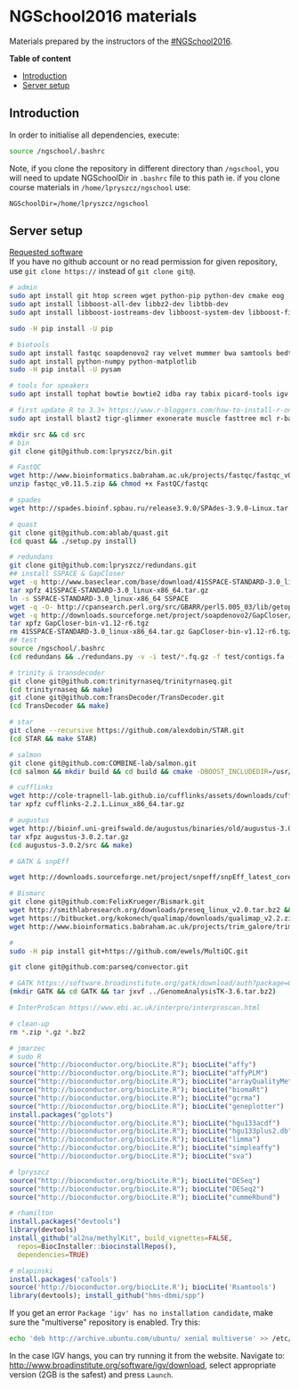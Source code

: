 # NGSchool2016 materials
Materials prepared by the instructors of the [#NGSchool2016](https://ngschool.eu/). 

**Table of content**
- [Introduction](#Introduction)
- [Server setup](#server_setup)

## Introduction

In order to initialise all dependencies, execute:
```bash
source /ngschool/.bashrc
```
Note, if you clone the repository in different directory than `/ngschool`,
you will need to update NGSchoolDir in `.bashrc` file to this path
ie. if you clone course materials in `/home/lpryszcz/ngschool` use:
```
NGSchoolDir=/home/lpryszcz/ngschool
```


## Server setup
[Requested software](https://docs.google.com/spreadsheets/d/1uOQ2-1Yn_DyPd1_KFvpY-YmrS_87V6UZS19AG5akAQc/edit#gid=0)  
If you have no github account or no read permission for given repository, use `git clone https://` instead of `git clone git@`.

```bash
# admin
sudo apt install git htop screen wget python-pip python-dev cmake eog
sudo apt install libboost-all-dev libbz2-dev libtbb-dev
sudo apt install libboost-iostreams-dev libboost-system-dev libboost-filesystem-dev zlib1g-dev libgsl2

sudo -H pip install -U pip

# biotools
sudo apt install fastqc soapdenovo2 ray velvet mummer bwa samtools bedtools igv fastx-toolkit last-align python-biopython hmmer
sudo apt install python-numpy python-matplotlib
sudo -H pip install -U pysam

# tools for speakers
sudo apt install tophat bowtie bowtie2 idba ray tabix picard-tools igv 

# first update R to 3.3+ https://www.r-bloggers.com/how-to-install-r-on-linux-ubuntu-16-04-xenial-xerus/
sudo apt install blast2 tigr-glimmer exonerate muscle fasttree mcl r-base

mkdir src && cd src
# bin
git clone git@github.com:lpryszcz/bin.git

# FastQC
wget http://www.bioinformatics.babraham.ac.uk/projects/fastqc/fastqc_v0.11.5.zip
unzip fastqc_v0.11.5.zip && chmod +x FastQC/fastqc

# spades
wget http://spades.bioinf.spbau.ru/release3.9.0/SPAdes-3.9.0-Linux.tar.gz && tar xpfz SPAdes-3.9.0-Linux.tar.gz

# quast
git clone git@github.com:ablab/quast.git
(cd quast && ./setup.py install)

# redundans
git clone git@github.com:lpryszcz/redundans.git
## install SSPACE & GapCloser
wget -q http://www.baseclear.com/base/download/41SSPACE-STANDARD-3.0_linux-x86_64.tar.gz
tar xpfz 41SSPACE-STANDARD-3.0_linux-x86_64.tar.gz
ln -s SSPACE-STANDARD-3.0_linux-x86_64 SSPACE
wget -q -O- http://cpansearch.perl.org/src/GBARR/perl5.005_03/lib/getopts.pl > SSPACE/dotlib/getopts.pl
wget -q http://downloads.sourceforge.net/project/soapdenovo2/GapCloser/bin/r6/GapCloser-bin-v1.12-r6.tgz
tar xpfz GapCloser-bin-v1.12-r6.tgz
rm 41SSPACE-STANDARD-3.0_linux-x86_64.tar.gz GapCloser-bin-v1.12-r6.tgz GapCloser_Manual.pdf
## test
source /ngschool/.bashrc
(cd redundans && ./redundans.py -v -i test/*.fq.gz -f test/contigs.fa -o test/run1 --sspacebin $SSPACEBIN)

# trinity & transdecoder
git clone git@github.com:trinityrnaseq/trinityrnaseq.git
(cd trinityrnaseq && make)
git clone git@github.com:TransDecoder/TransDecoder.git
(cd TransDecoder && make)

# star
git clone --recursive https://github.com/alexdobin/STAR.git
(cd STAR && make STAR)

# salmon
git clone git@github.com:COMBINE-lab/salmon.git
(cd salmon && mkdir build && cd build && cmake -DBOOST_INCLUDEDIR=/usr/include/boost -DTBB_INSTALL_DIR=/usr/include/tbb .. && make)

# cufflinks
wget http://cole-trapnell-lab.github.io/cufflinks/assets/downloads/cufflinks-2.2.1.Linux_x86_64.tar.gz
tar xpfz cufflinks-2.2.1.Linux_x86_64.tar.gz

# augustus
wget http://bioinf.uni-greifswald.de/augustus/binaries/old/augustus-3.0.2.tar.gz
tar xfpz augustus-3.0.2.tar.gz 
(cd augustus-3.0.2/src && make)

# GATK & snpEff

wget http://downloads.sourceforge.net/project/snpeff/snpEff_latest_core.zip && unzip snpEff_latest_core.zip

# Bismarc
git clone git@github.com:FelixKrueger/Bismark.git
wget http://smithlabresearch.org/downloads/preseq_linux_v2.0.tar.bz2 && tar -jxvf preseq_linux_v2.0.tar.bz2
wget https://bitbucket.org/kokonech/qualimap/downloads/qualimap_v2.2.zip && unzip qualimap_v2.2.zip
wget http://www.bioinformatics.babraham.ac.uk/projects/trim_galore/trim_galore_v0.4.1.zip && unzip trim_galore_v0.4.1.zip

# 
sudo -H pip install git+https://github.com/ewels/MultiQC.git

git clone git@github.com:parseq/convector.git

# GATK https://software.broadinstitute.org/gatk/download/auth?package=GATK
(mkdir GATK && cd GATK && tar jxvf ../GenomeAnalysisTK-3.6.tar.bz2)

# InterProScan https://www.ebi.ac.uk/interpro/interproscan.html

# clean-up
rm *.zip *.gz *.bz2
```

```R
# jmarzec
# sudo R
source("http://bioconductor.org/biocLite.R"); biocLite("affy")
source("http://bioconductor.org/biocLite.R"); biocLite("affyPLM")
source("http://bioconductor.org/biocLite.R"); biocLite("arrayQualityMetrics")
source("http://bioconductor.org/biocLite.R"); biocLite("biomaRt")
source("http://bioconductor.org/biocLite.R"); biocLite("gcrma")
source("http://bioconductor.org/biocLite.R"); biocLite("geneplotter")
install.packages("gplots")
source("http://bioconductor.org/biocLite.R"); biocLite("hgu133acdf")
source("http://bioconductor.org/biocLite.R"); biocLite("hgu133plus2.db")
source("http://bioconductor.org/biocLite.R"); biocLite("limma")
source("http://bioconductor.org/biocLite.R"); biocLite("simpleaffy")
source("http://bioconductor.org/biocLite.R"); biocLite("sva")

# lpryszcz
source("http://bioconductor.org/biocLite.R"); biocLite("DESeq")
source("http://bioconductor.org/biocLite.R"); biocLite("DESeq2")
source("http://bioconductor.org/biocLite.R"); biocLite("cummeRbund")

# rhamilton
install.packages("devtools")
library(devtools)
install_github("al2na/methylKit", build_vignettes=FALSE, 
  repos=BiocInstaller::biocinstallRepos(),
  dependencies=TRUE)

# mlapinski
install.packages('caTools')
source('http://bioconductor.org/biocLite.R'); biocLite('Rsamtools')
library(devtools); install_github("hms-dbmi/spp")

```

If you get an error `Package 'igv' has no installation candidate`, make sure the "multiverse" repository is enabled. Try this:

``` bash
echo 'deb http://archive.ubuntu.com/ubuntu/ xenial multiverse' >> /etc/apt/sources.list
```

In the case IGV hangs, you can try running it from the website. Navigate to: http://www.broadinstitute.org/software/igv/download, select appropriate version (2GB is the safest) and press `Launch`. 
